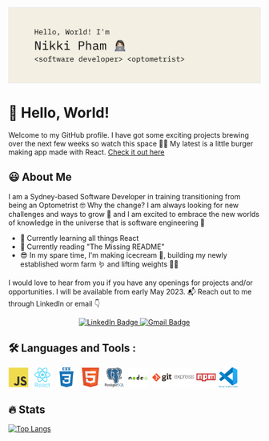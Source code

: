 ![Cover photo of piknik GitHub](/Banner.png)


# :wave: Hello, World! 
Welcome to my GitHub profile. I have got some exciting projects brewing over the next few weeks so watch this space :woman_cook: My latest is a little burger making app made with React. [Check it out here](https://react-burgulator.herokuapp.com/)

## :smiley: About Me 
I am a Sydney-based Software Developer in training transitioning from being an Optometrist :nerd_face:
Why the change? I am always looking for new challenges and ways to grow :seedling: and I am excited to embrace the new worlds of knowledge in the universe that is software engineering :milky_way:

* :pencil: Currently learning all things React
* :open_book: Currently reading "The Missing README"
* :sunglasses: In my spare time, I'm making icecream :icecream:, building my newly established worm farm :worm: and lifting weights :weight_lifting_woman:


I would love to hear from you if you have any openings for projects and/or opportunities. I will be available from early May 2023. :mailbox_with_mail: Reach out to me through LinkedIn or email :point_down:

<div id="badges" align="center">
  <a href="https://www.linkedin.com/in/nikkipham/">
    <img src="https://img.shields.io/badge/LinkedIn-0077B5?style=for-the-badge&logo=linkedin&logoColor=white" alt="LinkedIn Badge"/>
  </a>
    <a href="mailto: nikki.piknik@gmail.com">
    <img src="https://img.shields.io/badge/Gmail-D14836?style=for-the-badge&logo=gmail&logoColor=white" alt="Gmail Badge"/>
  </a>
</div>

## :hammer_and_wrench: Languages and Tools :
<div>
  <img src="https://github.com/devicons/devicon/blob/master/icons/javascript/javascript-original.svg" title="JavaScript" alt="JavaScript" width="40" height="40"/>&nbsp;
  <img src="https://github.com/devicons/devicon/blob/master/icons/react/react-original-wordmark.svg" title="React" alt="React" width="40" height="40"/>&nbsp;
  <img src="https://github.com/devicons/devicon/blob/master/icons/css3/css3-plain-wordmark.svg"  title="CSS3" alt="CSS" width="40" height="40"/>&nbsp;
  <img src="https://github.com/devicons/devicon/blob/master/icons/html5/html5-original.svg" title="HTML5" alt="HTML" width="40" height="40"/>&nbsp;
  <img src="https://github.com/devicons/devicon/blob/master/icons/postgresql/postgresql-original-wordmark.svg" title="PostgreSQL"  alt="PostgreSQL" width="40" height="40"/>&nbsp;
  <img src="https://github.com/devicons/devicon/blob/master/icons/nodejs/nodejs-original-wordmark.svg" title="NodeJS" alt="NodeJS" width="40" height="40"/>&nbsp;
  <img src="https://github.com/devicons/devicon/blob/master/icons/git/git-original-wordmark.svg" title="Git" **alt="Git" width="40" height="40"/>
  <img src="https://github.com/devicons/devicon/blob/master/icons/express/express-original-wordmark.svg" title="Express" **alt="Express" width="40" height="40"/>
    <img src="https://github.com/devicons/devicon/blob/master/icons/npm/npm-original-wordmark.svg" title="npm" **alt="npm" width="40" height="40"/>
   <img src="https://github.com/devicons/devicon/blob/master/icons/vscode/vscode-original-wordmark.svg" title="npm" **alt="npm" width="40" height="40"/>
</div>

## :fire: Stats

[![Top Langs](https://github-readme-stats.vercel.app/api/top-langs/?username=pik-nik&theme=omni)](https://github.com/anuraghazra/github-readme-stats)

<!--
**pik-nik/pik-nik** is a ✨ _special_ ✨ repository because its `README.md` (this file) appears on your GitHub profile.


Here are some ideas to get you started:

- 🔭 I’m currently working on ...
- 🌱 I’m currently learning ...
- 👯 I’m looking to collaborate on ...
- 🤔 I’m looking for help with ...
- 💬 Ask me about ...
- 📫 How to reach me: ...
- 😄 Pronouns: ...
- ⚡ Fun fact: ...
-->
